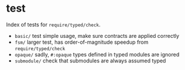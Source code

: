 test
===

Index of tests for `require/typed/check`.

- `basic/` test simple usage, make sure contracts are applied correctly
- `fsm/` larger test, has order-of-magnitude speedup from `require/typed/check`
- `opaque/` sadly, `#:opaque` types defined in typed modules are ignored
- `submodule/` check that submodules are always assumed typed
